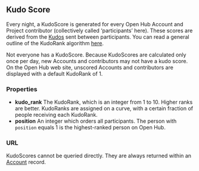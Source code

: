 ## Kudo Score

Every night, a KudoScore is generated for every Open Hub Account and Project contributor (collectively called ‘participants’ here). These scores are derived from the [Kudos](kudo.md) sent between participants. You can read a general outline of the KudoRank algorithm [here](http://meta.ohloh.net/kudos/).

Not everyone has a KudoScore. Because KudoScores are calculated only once per day, new Accounts and contributors may not have a kudo score. On the Open Hub web site, unscored Accounts and contributors are displayed with a default KudoRank of 1.

### Properties

+ __kudo_rank__
    The KudoRank, which is an integer from 1 to 10. Higher ranks are better. KudoRanks are assigned on a curve, with a certain fraction of people receiving each KudoRank.
+ __position__
    An integer which orders all participants. The person with `position` equals 1 is the highest-ranked person on Open Hub.

### URL
KudoScores cannot be queried directly. They are always returned within an [Account](account.md) record.
